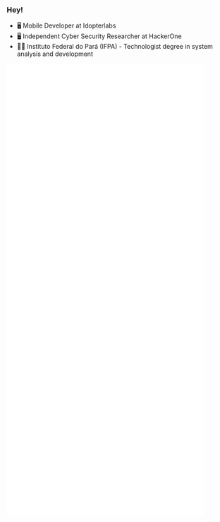 ### Hey!

- 🖥 Mobile Developer at Idopterlabs
- 🖥 Independent Cyber Security Researcher at HackerOne 
- 👨‍🎓 Instituto Federal do Pará (IFPA) - Technologist degree in system analysis and development

[![metrics](/github-metrics.svg)](https://github.com/TiagoDanin?tab=repositories)
